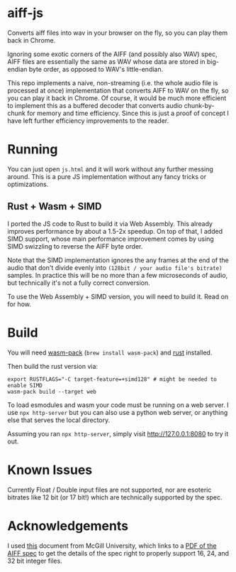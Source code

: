 # aiff-js

Converts aiff files into wav in your browser on the fly, so you can play them back in Chrome.

Ignoring some exotic corners of the AIFF (and possibly also WAV) spec, AIFF files are essentially the same as WAV whose data are stored in big-endian byte order, as opposed to WAV's little-endian.

This repo implements a naive, non-streaming (i.e. the whole audio file is processed at once) implementation that converts AIFF to WAV on the fly, so you can play it back in Chrome. Of course, it would be much more efficient to implement this as a buffered decoder that converts audio chunk-by-chunk for memory and time efficiency. Since this is just a proof of concept I have left further efficiency improvements to the reader.


# Running

You can just open `js.html` and it will work without any further messing around. This is a pure JS implementation without any fancy tricks or optimizations.

## Rust + Wasm + SIMD

I ported the JS code to Rust to build it via Web Assembly. This already improves performance by about a 1.5-2x speedup. On top of that, I added SIMD support, whose main performance improvement comes by using SIMD swizzling to reverse the AIFF byte order.

Note that the SIMD implementation ignores the any frames at the end of the audio that don't divide evenly into `(128bit / your audio file's bitrate)` samples. In practice this will be no more than a few microseconds of audio, but technically it's not a fully correct conversion.

To use the Web Assembly + SIMD version, you will need to build it. Read on for how.


# Build

You will need [wasm-pack](https://github.com/rustwasm/wasm-pack) (`brew install wasm-pack`) and [rust](https://rustup.rs) installed.

Then build the rust version via:

```
export RUSTFLAGS="-C target-feature=+simd128" # might be needed to enable SIMD
wasm-pack build --target web
```



To load esmodules and wasm your code must be running on a web server. I use `npx http-server` but you can also use a python web server, or anything else that serves the local directory.

Assuming you ran `npx http-server`, simply visit http://127.0.0.1:8080 to try it out.


# Known Issues

Currently Float / Double input files are not supported, nor are esoteric bitrates like 12 bit (or 17 bit!) which are technically supported by the spec.


# Acknowledgements

I used [this](https://www-mmsp.ece.mcgill.ca/Documents/AudioFormats/AIFF/AIFF.html) document from McGill University, which links to a [PDF of the AIFF spec](https://www-mmsp.ece.mcgill.ca/Documents/AudioFormats/AIFF/Docs/AIFF-1.3.pdf) to get the details of the spec right to properly support 16, 24, and 32 bit integer files.